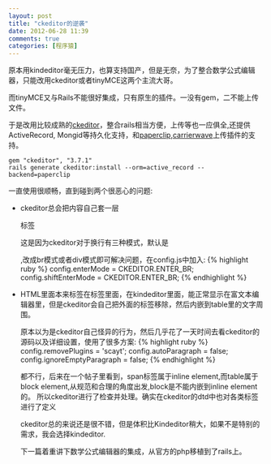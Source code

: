 ```yaml
---
layout: post
title: "ckeditor的逆袭"
date: 2012-06-28 11:39
comments: true
categories: [程序猿]
---
```

原本用kindeditor毫无压力，也算支持国产，但是无奈，为了整合数学公式编辑器，只能改用ckeditor或者tinyMCE这两个主流大哥。

而tinyMCE又与Rails不能很好集成，只有原生的插件。一没有gem，二不能上传文件。

于是改用比较成熟的[ckeditor](https://github.com/galetahub/ckeditor)，整合rails相当方便，上传等也一应俱全,还提供ActiveRecord, Mongid等持久化支持，和[paperclip](https://github.com/thoughtbot/paperclip),[carrierwave](https://github.com/jnicklas/carrierwave)上传插件的支持。

    gem "ckeditor", "3.7.1"
    rails generate ckeditor:install --orm=active_record --backend=paperclip

一直使用很顺畅，直到碰到两个很恶心的问题:

* ckeditor总会把内容自己套一层<p>标签

  这是因为ckeditor对于换行有三种模式，默认是<p>,改成br模式或者div模式即可解决问题，在config.js中加入:
{% highlight ruby %}
config.enterMode = CKEDITOR.ENTER_BR;
config.shiftEnterMode = CKEDITOR.ENTER_BR;
{% endhighlight %}

* HTML里面本来<table>标签在<span>标签里面，在kindeditor里面，能正常显示在富文本编辑器里，但是ckeditor会自己把外面的<span>标签移除，然后内嵌到table里的文字周围。

  原本以为是ckeditor自己怪异的行为，然后几乎花了一天时间去看ckeditor的源码以及详细设置，使用了很多方案:
{% highlight ruby %}
config.removePlugins = 'scayt';
config.autoParagraph = false;
config.ignoreEmptyParagraph = false;
{% endhighlight %}

  都不行，后来在一个帖子里看到，span标签属于inline element,而table属于block element,从规范和合理的角度出发,block是不能内嵌到inline element的。
  所以ckeditor进行了检查并处理。确实在ckeditor的dtd中也对各类标签进行了定义

ckeditor总的来说还是很不错，但是体积比Kindeditor稍大，如果不是特别的需求，我会选择kindeditor.

下一篇着重讲下数学公式编辑器的集成，从官方的php移植到了rails上。

